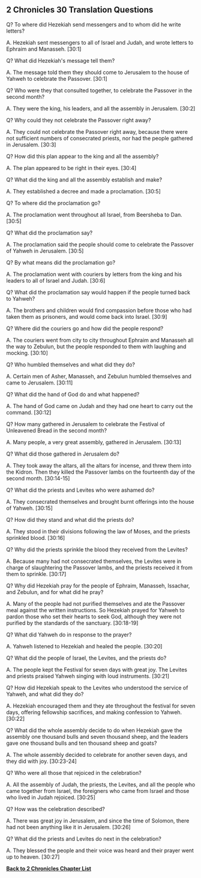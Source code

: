 ## 2 Chronicles 30 Translation Questions ##

Q? To where did Hezekiah send messengers and to whom did he write letters?

A. Hezekiah sent messengers to all of Israel and Judah, and wrote letters to Ephraim and Manasseh. [30:1]

Q? What did Hezekiah's message tell them?

A. The message told them they should come to Jerusalem to the house of Yahweh to celebrate the Passover. [30:1]

Q? Who were they that consulted together, to celebrate the Passover in the second month?

A. They were the king, his leaders, and all the assembly in Jerusalem. [30:2]

Q? Why could they not celebrate the Passover right away?

A. They could not celebrate the Passover right away, because there were not sufficient numbers of consecrated priests, nor had the people gathered in Jerusalem. [30:3]

Q? How did this plan appear to the king and all the assembly?

A. The plan appeared to be right in their eyes. [30:4]

Q? What did the king and all the assembly establish and make?

A. They established a decree and made a proclamation. [30:5]

Q? To where did the proclamation go?

A. The proclamation went throughout all Israel, from Beersheba to Dan. [30:5]

Q? What did the proclamation say?

A. The proclamation said the people should come to celebrate the Passover of Yahweh in Jerusalem. [30:5]

Q? By what means did the proclamation go?

A. The proclamation went with couriers by letters from the king and his leaders to all of Israel and Judah. [30:6]

Q? What did the proclamation say would happen if the people turned back to Yahweh?

A. The brothers and children would find compassion before those who had taken them as prisoners, and would come back into Israel. [30:9]

Q? Where did the couriers go and how did the people respond?

A. The couriers went from city to city throughout Ephraim and Manasseh all the way to Zebulun, but the people responded to them with laughing and mocking. [30:10]

Q? Who humbled themselves and what did they do?

A. Certain men of Asher, Manasseh, and Zebulun humbled themselves and came to Jerusalem. [30:11]

Q? What did the hand of God do and what happened?

A. The hand of God came on Judah and they had one heart to carry out the command. [30:12]

Q? How many gathered in Jerusalem to celebrate the Festival of Unleavened Bread in the second month?

A. Many people, a very great assembly, gathered in Jerusalem. [30:13]

Q? What did those gathered in Jerusalem do?

A. They took away the altars, all the altars for incense, and threw them into the Kidron. Then they killed the Passover lambs on the fourteenth day of the second month. [30:14-15]

Q? What did the priests and Levites who were ashamed do?

A. They consecrated themselves and brought burnt offerings into the house of Yahweh. [30:15]

Q? How did they stand and what did the priests do?

A. They stood in their divisions following the law of Moses, and the priests sprinkled blood. [30:16]

Q? Why did the priests sprinkle the blood they received from the Levites?

A. Because many had not consecrated themselves, the Levites were in charge of slaughtering the Passover lambs, and the priests received it from them to sprinkle. [30:17]

Q? Why did Hezekiah pray for the people of Ephraim, Manasseh, Issachar, and Zebulun, and for what did he pray?

A. Many of the people had not purified themselves and ate the Passover meal against the written instructions. So Hezekiah prayed for Yahweh to pardon those who set their hearts to seek God, although they were not purified by the standards of the sanctuary. [30:18-19]

Q? What did Yahweh do in response to the prayer?

A. Yahweh listened to Hezekiah and healed the people. [30:20]

Q? What did the people of Israel, the Levites, and the priests do?

A. The people kept the Festival for seven days with great joy. The Levites and priests praised Yahweh singing with loud instruments. [30:21]

Q? How did Hezekiah speak to the Levites who understood the service of Yahweh, and what did they do?

A. Hezekiah encouraged them and they ate throughout the festival for seven days, offering fellowship sacrifices, and making confession to Yahweh. [30:22]

Q? What did the whole assembly decide to do when Hezekiah gave the assembly one thousand bulls and seven thousand sheep, and the leaders gave one thousand bulls and ten thousand sheep and goats?

A. The whole assembly decided to celebrate for another seven days, and they did with joy. [30:23-24]

Q? Who were all those that rejoiced in the celebration?

A. All the assembly of Judah, the priests, the Levites, and all the people who came together from Israel, the foreigners who came from Israel and those who lived in Judah rejoiced. [30:25]

Q? How was the celebration described?

A. There was great joy in Jerusalem, and since the time of Solomon, there had not been anything like it in Jerusalem. [30:26]

Q? What did the priests and Levites do next in the celebration?

A. They blessed the people and their voice was heard and their prayer went up to heaven. [30:27]

__[Back to 2 Chronicles Chapter List](./)__

